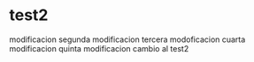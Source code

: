 # test2
modificacion
segunda modificacion
tercera modoficacion
cuarta modificacion 
quinta modificacion
cambio al test2
